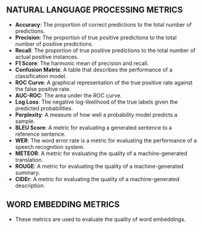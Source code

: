 ## NATURAL LANGUAGE PROCESSING METRICS
- **Accuracy**: The proportion of correct predictions to the total number of predictions.
- **Precision**: The proportion of true positive predictions to the total number of positive predictions.
- **Recall**: The proportion of true positive predictions to the total number of actual positive instances.
- **F1 Score**: The harmonic mean of precision and recall.
- **Confusion Matrix**: A table that describes the performance of a classification model.
- **ROC Curve**: A graphical representation of the true positive rate against the false positive rate.
- **AUC-ROC**: The area under the ROC curve.
- **Log Loss**: The negative log-likelihood of the true labels given the predicted probabilities.
- **Perplexity**: A measure of how well a probability model predicts a sample.
- **BLEU Score**: A metric for evaluating a generated sentence to a reference sentence.
- **WER**: The word error rate is a metric for evaluating the performance of a speech recognition system.
- **METEOR**: A metric for evaluating the quality of a machine-generated translation.
- **ROUGE**: A metric for evaluating the quality of a machine-generated summary.
- **CIDEr**: A metric for evaluating the quality of a machine-generated description.

## WORD EMBEDDING METRICS
- These metrics are used to evaluate the quality of word embeddings.
